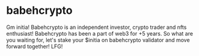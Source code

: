 # babehcrypto
Gm initia! Babehcrypto is an independent investor, crypto trader and nfts enthusiast! Babehcrypto has been a part of web3 for +5 years. So what are you waiting for, let's stake your $initia on babehcrypto validator and move forward together! LFG!
